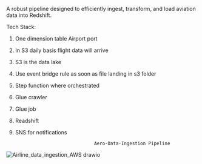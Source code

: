 A robust pipeline designed to efficiently ingest, transform, and load aviation data into Redshift.

Tech Stack:
1.	One dimension table Airport port
2.	In S3 daily basis flight data will arrive
3.	S3 is the data lake
4.	Use event bridge rule as soon as file landing in s3 folder
5.	Step function where orchestrated 
6.	Glue crawler
7.	Glue job
8.	Readshift 
9.	SNS for notifications


                                     Aero-Data-Ingestion Pipeline
![Airline_data_ingestion_AWS drawio](https://github.com/user-attachments/assets/3fd3402e-1c9d-4a52-b51e-40bc58af6836)
